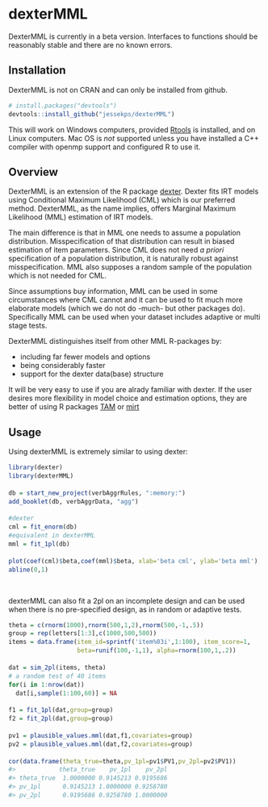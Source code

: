 
<!-- README.md is generated from README.Rmd. Please edit that file -->

# dexterMML

DexterMML is currently in a beta version. Interfaces to functions should
be reasonably stable and there are no known errors.

## Installation

DexterMML is not on CRAN and can only be installed from github.

``` r
# install.packages("devtools")
devtools::install_github("jessekps/dexterMML")
```

This will work on Windows computers, provided
[Rtools](https://cran.r-project.org/bin/windows/Rtools/) is installed,
and on Linux computers. Mac OS is *not* supported unless you have
installed a C++ compiler with openmp support and configured R to use it.

## Overview

DexterMML is an extension of the R package
[dexter](https://CRAN.R-project.org/package=dexter). Dexter fits IRT
models using Conditional Maximum Likelihood (CML) which is our preferred
method. DexterMML, as the name implies, offers Marginal Maximum
Likelihood (MML) estimation of IRT models.

The main difference is that in MML one needs to assume a population
distribution. Misspecification of that distribution can result in biased
estimation of item parameters. Since CML does not need *a priori*
specification of a population distribution, it is naturally robust
against misspecification. MML also supposes a random sample of the
population which is not needed for CML.

Since assumptions buy information, MML can be used in some circumstances
where CML cannot and it can be used to fit much more elaborate models
(which we do not do -much- but other packages do). Specifically MML can
be used when your dataset includes adaptive or multi stage tests.

DexterMML distinguishes itself from other MML R-packages by:

  - including far fewer models and options
  - being considerably faster
  - support for the dexter data(base) structure

It will be very easy to use if you are alrady familiar with dexter. If
the user desires more flexibility in model choice and estimation
options, they are better of using R packages
[TAM](https://CRAN.R-project.org/package=TAM) or
[mirt](https://CRAN.R-project.org/package=mirt)

## Usage

Using dexterMML is extremely similar to using dexter:

``` r
library(dexter)
library(dexterMML)

db = start_new_project(verbAggrRules, ":memory:")
add_booklet(db, verbAggrData, "agg")

#dexter
cml = fit_enorm(db)
#equivalent in dexterMML
mml = fit_1pl(db)

plot(coef(cml)$beta,coef(mml)$beta, xlab='beta cml', ylab='beta mml')
abline(0,1)
```

<img src="man/figures/README-unnamed-chunk-3-1.png" width="8cm" />

dexterMML can also fit a 2pl on an incomplete design and can be used
when there is no pre-specified design, as in random or adaptive tests.

``` r
theta = c(rnorm(1000),rnorm(500,1,2),rnorm(500,-1,.5))
group = rep(letters[1:3],c(1000,500,500))
items = data.frame(item_id=sprintf('item%03i',1:100), item_score=1, 
                   beta=runif(100,-1,1), alpha=rnorm(100,1,.2))

dat = sim_2pl(items, theta)
# a random test of 40 items
for(i in 1:nrow(dat))
  dat[i,sample(1:100,60)] = NA

f1 = fit_1pl(dat,group=group)
f2 = fit_2pl(dat,group=group)

pv1 = plausible_values.mml(dat,f1,covariates=group)
pv2 = plausible_values.mml(dat,f2,covariates=group)

cor(data.frame(theta_true=theta,pv_1pl=pv1$PV1,pv_2pl=pv2$PV1))
#>            theta_true    pv_1pl    pv_2pl
#> theta_true  1.0000000 0.9145213 0.9195686
#> pv_1pl      0.9145213 1.0000000 0.9258780
#> pv_2pl      0.9195686 0.9258780 1.0000000
```

